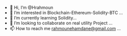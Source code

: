 - 👋 Hi, I’m @Hrahmoun
- 👀 I’m interested in Blockchain-Ethereum-Solidity-BTC ...
- 🌱 I’m currently learning Solidity...
- 💞️ I’m looking to collaborate on real utility Project ...
- 📫 How to reach me rahmounehamdane@gmail.com ...

<!---
Hrahmoun/Hrahmoun is a ✨ special ✨ repository because its `README.md` (this file) appears on your GitHub profile.
You can click the Preview link to take a look at your changes.
--->
